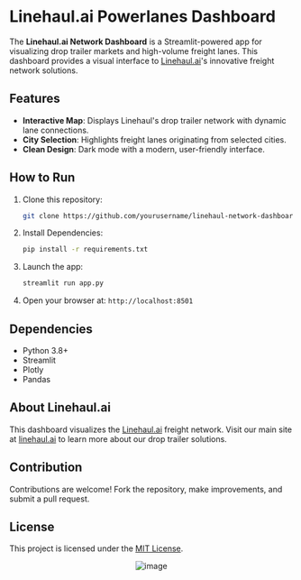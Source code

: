 # Linehaul.ai Powerlanes Dashboard

The **Linehaul.ai Network Dashboard** is a Streamlit-powered app for visualizing drop trailer markets and high-volume freight lanes. This dashboard provides a visual interface to [Linehaul.ai](https://linehaul.ai)'s innovative freight network solutions.

## Features

- **Interactive Map**: Displays Linehaul's drop trailer network with dynamic lane connections.
- **City Selection**: Highlights freight lanes originating from selected cities.
- **Clean Design**: Dark mode with a modern, user-friendly interface.

## How to Run

1. Clone this repository:
   ```bash
   git clone https://github.com/yourusername/linehaul-network-dashboard.git
   ```

2. Install Dependencies:
   ```bash
   pip install -r requirements.txt
   ```
3. Launch the app:
   ```bash
   streamlit run app.py
   ```
4. Open your browser at: ``` http://localhost:8501 ```

## Dependencies
-  Python 3.8+
-  Streamlit
-  Plotly
-  Pandas

## About Linehaul.ai
This dashboard visualizes the [Linehaul.ai](https://linehaul.ai) freight network. Visit our main site at [linehaul.ai](https://linehaul.ai) to learn more about our drop trailer solutions.

## Contribution
Contributions are welcome! Fork the repository, make improvements, and submit a pull request.

## License
This project is licensed under the [MIT License](https://opensource.org/license/mit).

<center>
  <img src="https://github.com/user-attachments/assets/92a0a83f-e8d0-43d1-8f11-d32a41b2fe98" alt="image">
</center>
